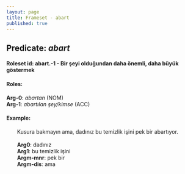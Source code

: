 ```yaml
---
layout: page
title: Frameset - abart
published: true
---
```

<h2>Predicate: <i>abart</i></h2>
<h4>Roleset id: abart.-1 - Bir şeyi olduğundan daha önemli, daha büyük  göstermek<br>
<h4>Roles:</h4>
<b>Arg-0</b>: <i>abartan</i>  (NOM) <br>
<b>Arg-1</b>: <i>abartılan şey/kimse</i>  (ACC) <br>
<h4>Example:</h4>
&emsp;&emsp;Kusura bakmayın ama, dadınız bu temizlik işini pek bir abartıyor.<br><br>
&emsp;&emsp;<b>Arg0</b>:  dadınız<br>
&emsp;&emsp;<b>Arg1</b>:  bu temizlik işini<br>
&emsp;&emsp;<b>Argm-mnr</b>:  pek bir<br>
&emsp;&emsp;<b>Argm-dis</b>:  ama<br>

